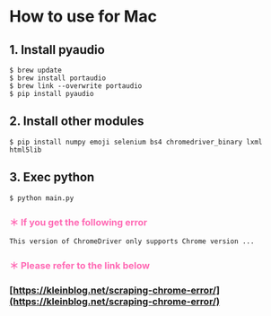 # How to use for Mac

## 1. Install pyaudio
```
$ brew update
$ brew install portaudio
$ brew link --overwrite portaudio
$ pip install pyaudio
```

## 2. Install other modules
```
$ pip install numpy emoji selenium bs4 chromedriver_binary lxml html5lib
```

## 3. Exec python
```
$ python main.py
```

### <font color="HotPink">＊ If you get the following error</font>

```
This version of ChromeDriver only supports Chrome version ...
```

### <font color="HotPink">＊ Please refer to the link below</font>

### [https://kleinblog.net/scraping-chrome-error/](https://kleinblog.net/scraping-chrome-error/)
